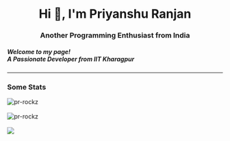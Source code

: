 <h1 align="Center">Hi 👋, I'm Priyanshu Ranjan</h1>
<h3 align="center">Another Programming Enthusiast from India</h3>
<h5 align="left">Welcome to my page!<br>A Passionate Developer from IIT Kharagpur</h5>
<!--  <img alt="coding" width="20" src="https://upload.wikimedia.org/wikipedia/en/thumb/1/1c/IIT_Kharagpur_Logo.svg/1200px-IIT_Kharagpur_Logo.svg.png">  -->

<hr>

<h3>Some Stats</h3>
<img align="left" src="https://github-readme-stats.vercel.app/api/top-langs?username=prrockzed&show_icons=true&locale=en&layout=compact&theme=aura" alt="pr-rockz" />
<br clear="all" /><br>
<img align="left" src="https://github-readme-stats.vercel.app/api?username=prrockzed&show_icons=true&locale=en&theme=radical" alt="pr-rockz" />
<br clear="all" /><br>
<img src="https://github-readme-streak-stats.herokuapp.com/?user=prrockzed&theme=dracula"/>

<!-- <details id=4 open>
<summary><h3>Coding Activity Stats in the Local Machine of the Past 7 days</h3></summary>
<p><img align="left" src="https://github-readme-stats.vercel.app/api/wakatime?username=prrockzed&theme=maroongold" alt="prrockzed" /></p>
<br clear="all" />
</details>
<hr> -->
